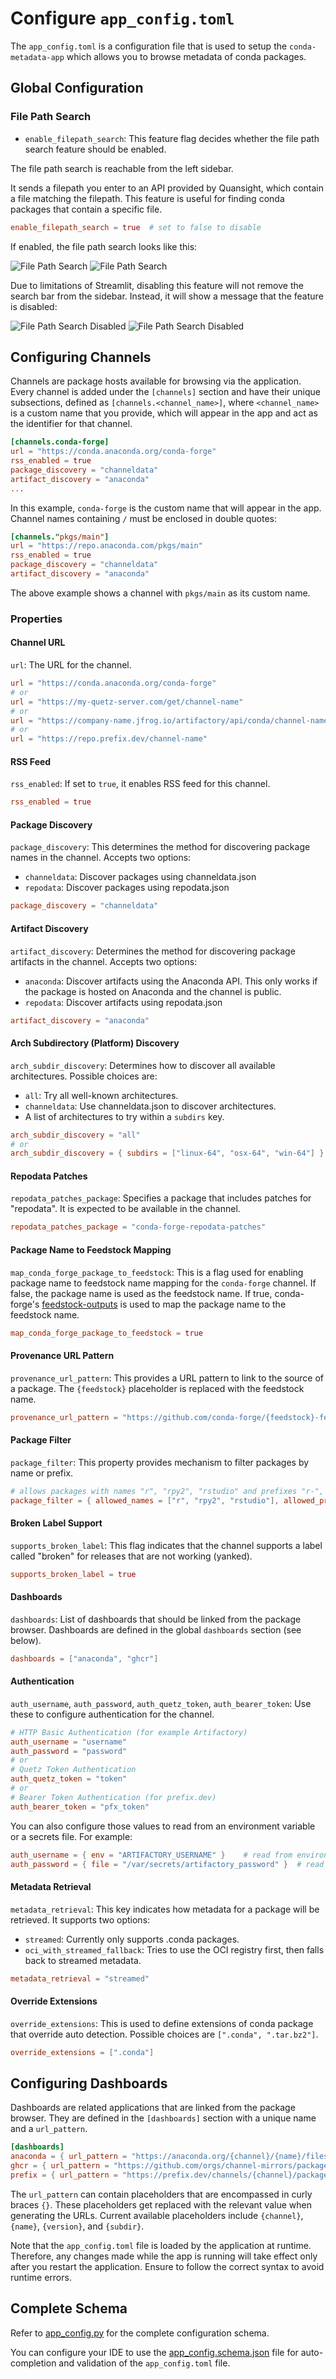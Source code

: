 # Configure `app_config.toml`

The `app_config.toml` is a configuration file that is used to setup the `conda-metadata-app` which allows you to browse metadata of conda packages. 

## Global Configuration
### File Path Search
- `enable_filepath_search`: This feature flag decides whether the file path search feature should be enabled.

The file path search is reachable from the left sidebar.

It sends a filepath you enter to an API provided by Quansight, which contain a file matching the filepath.
This feature is useful for finding conda packages that contain a specific file.

```toml
enable_filepath_search = true  # set to false to disable
```

If enabled, the file path search looks like this:

![File Path Search](assets/filepath_search_enabled_dark.png#gh-dark-mode-only)
![File Path Search](assets/filepath_search_enabled_light.png#gh-light-mode-only)

Due to limitations of Streamlit, disabling this feature will not remove the search bar from the sidebar.
Instead, it will show a message that the feature is disabled:

![File Path Search Disabled](assets/filepath_search_disabled_dark.png#gh-dark-mode-only)
![File Path Search Disabled](assets/filepath_search_disabled_light.png#gh-light-mode-only)

## Configuring Channels

Channels are package hosts available for browsing via the application. Every channel is added under the `[channels]` section and have their unique subsections, defined as `[channels.<channel_name>]`, where `<channel_name>` is a custom name that you provide, which will appear in the app and act as the identifier for that channel.

```toml
[channels.conda-forge]
url = "https://conda.anaconda.org/conda-forge"
rss_enabled = true
package_discovery = "channeldata"
artifact_discovery = "anaconda"
...
```
In this example, `conda-forge` is the custom name that will appear in the app. Channel names containing `/` must be enclosed in double quotes:

```toml
[channels."pkgs/main"]
url = "https://repo.anaconda.com/pkgs/main"
rss_enabled = true
package_discovery = "channeldata"
artifact_discovery = "anaconda"
```
The above example shows a channel with `pkgs/main` as its custom name.

### Properties
#### Channel URL
`url`: The URL for the channel.
```toml
url = "https://conda.anaconda.org/conda-forge"
# or
url = "https://my-quetz-server.com/get/channel-name"
# or
url = "https://company-name.jfrog.io/artifactory/api/conda/channel-name"
# or
url = "https://repo.prefix.dev/channel-name"
```

#### RSS Feed
`rss_enabled`: If set to `true`, it enables RSS feed for this channel.
```toml
rss_enabled = true
```
#### Package Discovery

`package_discovery`: This determines the method for discovering package names in the channel. Accepts two options:
- `channeldata`: Discover packages using channeldata.json
- `repodata`: Discover packages using repodata.json

```toml
package_discovery = "channeldata"
```
#### Artifact Discovery

`artifact_discovery`: Determines the method for discovering package artifacts in the channel. Accepts two options:
- `anaconda`: Discover artifacts using the Anaconda API. This only works if the package is hosted on Anaconda and the channel is public.
- `repodata`: Discover artifacts using repodata.json
```toml
artifact_discovery = "anaconda"
```

#### Arch Subdirectory (Platform) Discovery

`arch_subdir_discovery`: Determines how to discover all available architectures. Possible choices are:
- `all`: Try all well-known architectures.
- `channeldata`: Use channeldata.json to discover architectures.
- A list of architectures to try within a `subdirs` key.
```toml
arch_subdir_discovery = "all"
# or
arch_subdir_discovery = { subdirs = ["linux-64", "osx-64", "win-64"] }
```

#### Repodata Patches
  
`repodata_patches_package`: Specifies a package that includes patches for "repodata". It is expected to be available in the channel.
```toml
repodata_patches_package = "conda-forge-repodata-patches"
```

#### Package Name to Feedstock Mapping

`map_conda_forge_package_to_feedstock`: This is a flag used for enabling package name to feedstock name mapping for the `conda-forge` channel.
If false, the package name is used as the feedstock name. If true, conda-forge's [feedstock-outputs](https://github.com/conda-forge/feedstock-outputs)
is used to map the package name to the feedstock name.
```toml
map_conda_forge_package_to_feedstock = true
```

#### Provenance URL Pattern

`provenance_url_pattern`: This provides a URL pattern to link to the source of a package. The `{feedstock}` placeholder is replaced with the feedstock name.
```toml
provenance_url_pattern = "https://github.com/conda-forge/{feedstock}-feedstock"
```

#### Package Filter

`package_filter`: This property provides mechanism to filter packages by name or prefix.
```toml
# allows packages with names "r", "rpy2", "rstudio" and prefixes "r-", "_r-", "mro-"
package_filter = { allowed_names = ["r", "rpy2", "rstudio"], allowed_prefixes = ["r-", "_r-", "mro-"] }
```

#### Broken Label Support

`supports_broken_label`: This flag indicates that the channel supports a label called "broken" for releases that are not working (yanked).
```toml
supports_broken_label = true
```

#### Dashboards

`dashboards`: List of dashboards that should be linked from the package browser. Dashboards are defined in the global `dashboards` section (see below).
```toml
dashboards = ["anaconda", "ghcr"]
```

#### Authentication

`auth_username`, `auth_password`, `auth_quetz_token`, `auth_bearer_token`: Use these to configure authentication for the channel.

```toml
# HTTP Basic Authentication (for example Artifactory)
auth_username = "username"
auth_password = "password"
# or
# Quetz Token Authentication
auth_quetz_token = "token"
# or
# Bearer Token Authentication (for prefix.dev)
auth_bearer_token = "pfx_token"
```

You can also configure those values to read from an environment variable or a secrets file. For example:
```toml
auth_username = { env = "ARTIFACTORY_USERNAME" }    # read from environment variable
auth_password = { file = "/var/secrets/artifactory_password" }  # read password from file
```

#### Metadata Retrieval

`metadata_retrieval`: This key indicates how metadata for a package will be retrieved. It supports two options:
- `streamed`: Currently only supports .conda packages.
- `oci_with_streamed_fallback`: Tries to use the OCI registry first, then falls back to streamed metadata.
```toml
metadata_retrieval = "streamed"
```

#### Override Extensions

`override_extensions`: This is used to define extensions of conda package that override auto detection.
Possible choices are `[".conda", ".tar.bz2"]`.
```toml
override_extensions = [".conda"]
```

## Configuring Dashboards

Dashboards are related applications that are linked from the package browser. They are defined in the `[dashboards]` section with a unique name and a `url_pattern`.

```toml
[dashboards]
anaconda = { url_pattern = "https://anaconda.org/{channel}/{name}/files?version={version}" }
ghcr = { url_pattern = "https://github.com/orgs/channel-mirrors/packages/container/package/{channel}%2F{subdir}%2F{name}" }
prefix = { url_pattern = "https://prefix.dev/channels/{channel}/packages/{name}" }
```
The `url_pattern` can contain placeholders that are encompassed in curly braces `{}`. These placeholders get replaced with the relevant value when generating the URLs. Current available placeholders include `{channel}`, `{name}`, `{version}`, and `{subdir}`. 

Note that the `app_config.toml` file is loaded by the application at runtime. Therefore, any changes made while the app is running will take effect only after you restart the application. Ensure to follow the correct syntax to avoid runtime errors.

## Complete Schema
Refer to [app_config.py](../app_config.py) for the complete configuration schema.

You can configure your IDE to use the [app_config.schema.json](../app_config.schema.json) file for auto-completion and validation of the `app_config.toml` file.
